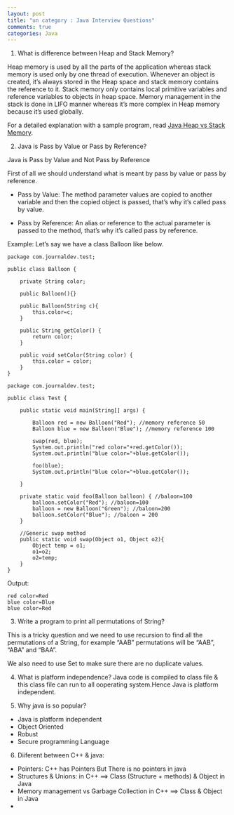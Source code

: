 ```yaml
---
layout: post
title: "un category : Java Interview Questions"
comments: true
categories: Java
---
```




1. What is difference between Heap and Stack Memory?

Heap memory is used by all the parts of the application whereas stack memory is used only by one thread of execution.
Whenever an object is created, it’s always stored in the Heap space and stack memory contains the reference to it. Stack memory only contains local primitive variables and reference variables to objects in heap space.
Memory management in the stack is done in LIFO manner whereas it’s more complex in Heap memory because it’s used globally.

For a detailed explanation with a sample program, read [Java Heap vs Stack Memory](https://www.journaldev.com/4098/java-heap-space-vs-stack-memory).

2. Java is Pass by Value or Pass by Reference?

Java is Pass by Value and Not Pass by Reference

First of all we should understand what is meant by pass by value or pass by reference.

- Pass by Value: The method parameter values are copied to another variable and then the copied object is passed, that’s why it’s called pass by value.

- Pass by Reference: An alias or reference to the actual parameter is passed to the method, that’s why it’s called pass by reference.

Example: Let’s say we have a class Balloon like below.

```
package com.journaldev.test;

public class Balloon {

	private String color;

	public Balloon(){}
	
	public Balloon(String c){
		this.color=c;
	}
	
	public String getColor() {
		return color;
	}

	public void setColor(String color) {
		this.color = color;
	}
}
```

```
package com.journaldev.test;

public class Test {

	public static void main(String[] args) {

		Balloon red = new Balloon("Red"); //memory reference 50
		Balloon blue = new Balloon("Blue"); //memory reference 100
		
		swap(red, blue);
		System.out.println("red color="+red.getColor());
		System.out.println("blue color="+blue.getColor());
		
		foo(blue);
		System.out.println("blue color="+blue.getColor());
		
	}

	private static void foo(Balloon balloon) { //baloon=100
		balloon.setColor("Red"); //baloon=100
		balloon = new Balloon("Green"); //baloon=200
		balloon.setColor("Blue"); //baloon = 200
	}

	//Generic swap method
	public static void swap(Object o1, Object o2){
		Object temp = o1;
		o1=o2;
		o2=temp;
	}
}
```

Output:

```
red color=Red
blue color=Blue
blue color=Red
```


3. Write a program to print all permutations of String?

This is a tricky question and we need to use recursion to find all the permutations of a String, for example “AAB” permutations will be “AAB”, “ABA” and “BAA”.

We also need to use Set to make sure there are no duplicate values.

4. What is platform independence?
Java code is compiled to class file & this class file can run to all ooperating system.Hence Java is platform independent.

5. Why java is so popular?
- Java is platform independent
- Object Oriented
- Robust
- Secure programming Language

6. Diiferent between C++ & java:
- Pointers: C++ has Pointers But There is no pointers in java
- Structures & Unions: in C++ ==> Class (Structure + methods) & Object in Java
- Memory management vs Garbage Collection in C++ ==> Class & Object in Java
- 


